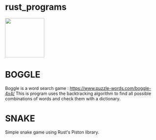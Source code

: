 #  rust_programs

<img src="https://user-images.githubusercontent.com/64694222/173200951-acf9fac4-cfc6-4863-9fc0-ac3b06a45322.png" width="128"/>

# BOGGLE
Boggle is a word search game : https://www.puzzle-words.com/boggle-4x4/
This is program uses the backtracking algorithm to find all possible combinations of words and check them with a dictionary.

# SNAKE
Simple snake game using Rust's Piston library.
